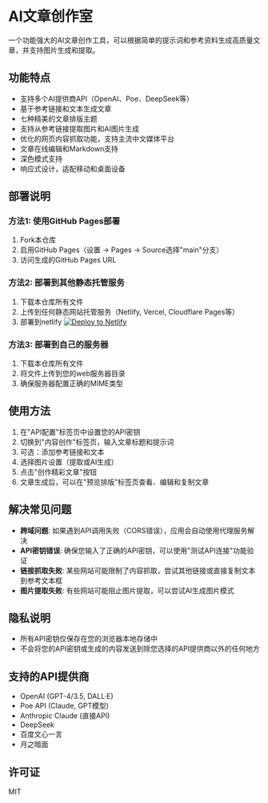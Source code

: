 # AI文章创作室

一个功能强大的AI文章创作工具，可以根据简单的提示词和参考资料生成高质量文章，并支持图片生成和提取。

## 功能特点

- 支持多个AI提供商API（OpenAI、Poe、DeepSeek等）
- 基于参考链接和文本生成文章
- 七种精美的文章排版主题
- 支持从参考链接提取图片和AI图片生成
- 优化的网页内容抓取功能，支持主流中文媒体平台
- 文章在线编辑和Markdown支持
- 深色模式支持
- 响应式设计，适配移动和桌面设备

## 部署说明

### 方法1: 使用GitHub Pages部署

1. Fork本仓库
2. 启用GitHub Pages（设置 -> Pages -> Source选择"main"分支）
3. 访问生成的GitHub Pages URL

### 方法2: 部署到其他静态托管服务

1. 下载本仓库所有文件
2. 上传到任何静态网站托管服务（Netlify, Vercel, Cloudflare Pages等）
3. 部署到netlify [![Deploy to Netlify](https://www.netlify.com/img/deploy/button.svg)](https://app.netlify.com/start/deploy?repository=https://github.com/yannyn3/api-proxy-repo)

### 方法3: 部署到自己的服务器

1. 下载本仓库所有文件
2. 将文件上传到您的web服务器目录
3. 确保服务器配置正确的MIME类型

## 使用方法

1. 在"API配置"标签页中设置您的API密钥
2. 切换到"内容创作"标签页，输入文章标题和提示词
3. 可选：添加参考链接和文本
4. 选择图片设置（提取或AI生成）
5. 点击"创作精彩文章"按钮
6. 文章生成后，可以在"预览排版"标签页查看、编辑和复制文章

## 解决常见问题

- **跨域问题**: 如果遇到API调用失败（CORS错误），应用会自动使用代理服务解决
- **API密钥错误**: 确保您输入了正确的API密钥，可以使用"测试API连接"功能验证
- **链接抓取失败**: 某些网站可能限制了内容抓取，尝试其他链接或直接复制文本到参考文本框
- **图片提取失败**: 有些网站可能阻止图片提取，可以尝试AI生成图片模式

## 隐私说明

- 所有API密钥仅保存在您的浏览器本地存储中
- 不会将您的API密钥或生成的内容发送到除您选择的API提供商以外的任何地方

## 支持的API提供商

- OpenAI (GPT-4/3.5, DALL·E)
- Poe API (Claude, GPT模型)
- Anthropic Claude (直接API)
- DeepSeek
- 百度文心一言
- 月之暗面

## 许可证

MIT

